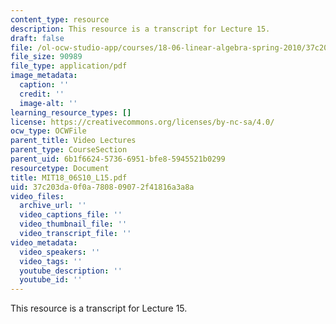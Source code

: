 ```yaml
---
content_type: resource
description: This resource is a transcript for Lecture 15.
draft: false
file: /ol-ocw-studio-app/courses/18-06-linear-algebra-spring-2010/37c203da0f0a780809072f41816a3a8a_MIT18_06S10_L15.pdf
file_size: 90989
file_type: application/pdf
image_metadata:
  caption: ''
  credit: ''
  image-alt: ''
learning_resource_types: []
license: https://creativecommons.org/licenses/by-nc-sa/4.0/
ocw_type: OCWFile
parent_title: Video Lectures
parent_type: CourseSection
parent_uid: 6b1f6624-5736-6951-bfe8-5945521b0299
resourcetype: Document
title: MIT18_06S10_L15.pdf
uid: 37c203da-0f0a-7808-0907-2f41816a3a8a
video_files:
  archive_url: ''
  video_captions_file: ''
  video_thumbnail_file: ''
  video_transcript_file: ''
video_metadata:
  video_speakers: ''
  video_tags: ''
  youtube_description: ''
  youtube_id: ''
---
```

This resource is a transcript for Lecture 15.